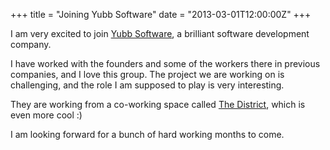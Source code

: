 +++
title = "Joining Yubb Software"
date = "2013-03-01T12:00:00Z"
+++

I am very excited to join [Yubb Software](http://www.yubb-software.com), a
brilliant software development company.

I have worked with the founders and some of the workers there in previous
companies, and I love this group. The project we are working on is challenging,
and the role I am supposed to play is very interesting.

They are working from a co-working space called [The
District](http://www.district-egypt.com/), which is even more cool :)

I am looking forward for a bunch of hard working months to come.
